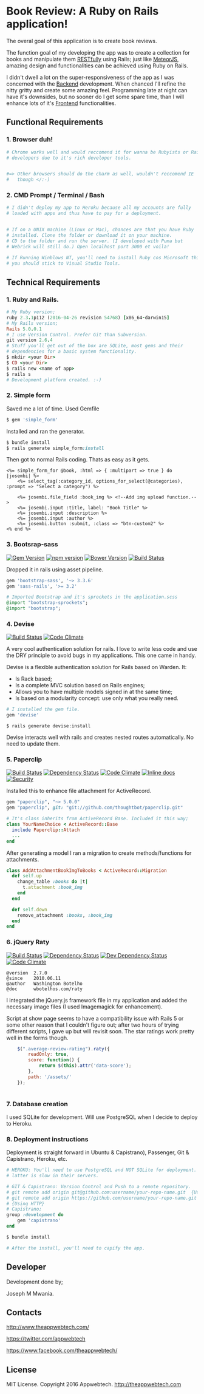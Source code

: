 # Book Review: A Ruby on Rails application!

The overal goal of this application is to create book reviews.

The function goal of my developing the app was to create a collection 
for books and manipulate them [RESTfully](https://en.wikipedia.org/wiki/Representational_state_transfer) using Rails; just like [MeteorJS](https://en.wikipedia.org/wiki/Meteor_(web_framework)), amazing design and functionalities can be achieved using Ruby on Rails.

I didn't dwell a lot on the super-responsiveness of the app as I was concerned with the [Backend](https://www.upwork.com/hiring/development/back-end-web-developer/) development. When chanced 
I'll refine the nitty gritty and create some amazing feel. Programming 
late at night can have it's downsides, but no sooner do I get some spare time, than I will enhance lots of it's [Frontend](https://www.upwork.com/hiring/development/front-end-developer/) functionalities. 

## Functional Requirements

### 1. Browser duh!

```ruby
# Chrome works well and would reccomend it for wanna be Rubyists or Rails
# developers due to it's rich developer tools. 


#=> Other browsers should do the charm as well, wouldn't reccomend IE 
#   though </:-)
```

### 2. CMD Prompt / Terminal / Bash

```ruby
# I didn't deploy my app to Heroku because all my accounts are fully
# loaded with apps and thus have to pay for a deployment.


# If on a UNIX machine (Linux or Mac), chances are that you have Ruby 
# installed. Clone the folder or download it on your machine.
# CD to the folder and run the server. (I developed with Puma but 
# Webrick will still do.) Open localhost port 3000 et voila!

# If Running Winblows NT, you'll need to install Ruby cos Microsoft thinks 
# you should stick to Visual Studio Tools.
```

## Technical Requirements

### 1. Ruby and Rails. 

```ruby
# My Ruby version; 
ruby 2.3.1p112 (2016-04-26 revision 54768) [x86_64-darwin15]
# My Rails version;
Rails 5.0.0.1
# I use Version Control. Prefer Git than Subversion. 
git version 2.6.4
# Stuff you'll get out of the box are SQLite, most gems and their 
# dependencies for a basic system functionality. 
$ mkdir <your Dir>
$ CD <your Dir>
$ rails new <name of app>
$ rails s 
# Development platform created. :-)
```

### 2. Simple form

Saved me a lot of time. 
Used Gemfile

```ruby
$ gem 'simple_form'
```

Installed and ran the generator.

```ruby
$ bundle install
$ rails generate simple_form:install
```

Then got to normal Rails coding. Thats as easy as it gets. 

```erb
<%= simple_form_for @book, :html => { :multipart => true } do |josembi| %>
    <%= select_tag(:category_id, options_for_select(@categories), :prompt => "Select a category") %>
    
    <%= josembi.file_field :book_img %> <!--Add img upload function.-->
    <%= josembi.input :title, label: "Book Title" %>
    <%= josembi.input :description %>
    <%= josembi.input :author %>
    <%= josembi.button :submit, :class => "btn-custom2" %>
<% end %>
```

### 3. Bootsrap-sass

[![Gem Version](https://badge.fury.io/rb/bootstrap-sass.svg)](http://badge.fury.io/rb/bootstrap-sass)
[![npm version](https://img.shields.io/npm/v/bootstrap-sass.svg?style=flat)](https://www.npmjs.com/package/bootstrap-sass)
[![Bower Version](https://badge.fury.io/bo/bootstrap-sass.svg)](http://badge.fury.io/bo/bootstrap-sass)
[![Build Status](https://img.shields.io/travis/twbs/bootstrap-sass.svg)](https://travis-ci.org/twbs/bootstrap-sass)

Dropped it in rails using asset pipeline.
```ruby
gem 'bootstrap-sass', '~> 3.3.6'
gem 'sass-rails', '>= 3.2'

# Imported Bootstrap and it's sprockets in the application.scss
@import "bootstrap-sprockets";
@import "bootstrap";
```

### 4. Devise

[![Build Status](https://api.travis-ci.org/plataformatec/devise.svg?branch=master)](http://travis-ci.org/plataformatec/devise)
[![Code Climate](https://codeclimate.com/github/plataformatec/devise.svg)](https://codeclimate.com/github/plataformatec/devise)

A very cool authentication solution for rails. I love to write less code and use the DRY principle to avoid bugs in my applications. This one came in handy.

Devise is a flexible authentication solution for Rails based on Warden. It:

* Is Rack based;
* Is a complete MVC solution based on Rails engines;
* Allows you to have multiple models signed in at the same time;
* Is based on a modularity concept: use only what you really need.

```ruby
# I installed the gem file.
gem 'devise'
```

```console
$ rails generate devise:install
```

Devise interacts well with rails and creates nested routes automatically. No need to update them. 

### 5. Paperclip

[![Build Status](https://secure.travis-ci.org/thoughtbot/paperclip.svg?branch=master)](http://travis-ci.org/thoughtbot/paperclip)
[![Dependency Status](https://gemnasium.com/thoughtbot/paperclip.svg?travis)](https://gemnasium.com/thoughtbot/paperclip)
[![Code Climate](https://codeclimate.com/github/thoughtbot/paperclip.svg)](https://codeclimate.com/github/thoughtbot/paperclip)
[![Inline docs](http://inch-ci.org/github/thoughtbot/paperclip.svg)](http://inch-ci.org/github/thoughtbot/paperclip)
[![Security](https://hakiri.io/github/thoughtbot/paperclip/master.svg)](https://hakiri.io/github/thoughtbot/paperclip/master)

Installed this to enhance file attachment for ActiveRecord.

```ruby
gem "paperclip", "~> 5.0.0"
gem "paperclip", git: "git://github.com/thoughtbot/paperclip.git"

# It's class inherits from ActiveRecord Base. Included it this way;
class YourNameChoice < ActiveRecord::Base
  include Paperclip::Attach
  ...
end
```

After generating a model I ran a migration to create methods/functions for attachments.

```ruby
class AddAttachmentBookImgToBooks < ActiveRecord::Migration
  def self.up
    change_table :books do |t|
      t.attachment :book_img
    end
  end

  def self.down
    remove_attachment :books, :book_img
  end
end
```


### 6. jQuery Raty

[![Build Status](https://img.shields.io/travis/wbotelhos/raty/master.svg)](https://travis-ci.org/wbotelhos/raty "Travis CI")
[![Dependency Status](https://david-dm.org/wbotelhos/raty.svg)](https://david-dm.org/wbotelhos/raty "Dependency Status")
[![Dev Dependency Status](https://david-dm.org/wbotelhos/raty/dev-status.svg)](https://david-dm.org/wbotelhos/raty#info=devDependencies "Dev Dependency Status")
[![Code Climate](https://codeclimate.com/github/wbotelhos/raty.png)](https://codeclimate.com/github/wbotelhos/raty "Code Climate")

```
@version  2.7.0
@since    2010.06.11
@author   Washington Botelho
@doc      wbotelhos.com/raty
```

I integrated the jQuery.js framework file in my application and added the necessary image files (I used Imagemagick for enhancement).

Script at show page seems to have a compatibility issue with Rails 5 or some other reason that I couldn't figure out; after two hours of trying different scripts, I gave up but will revisit soon. The star ratings work pretty well in the forms though. 

```js
    $(".average-review-rating").raty({
        readOnly: true,
        score: function() {
            return $(this).attr('data-score');
        },
        path: '/assets/'
    });
    
```

### 7. Database creation

I used SQLite for development. Will use PostgreSQL when I decide to deploy to Heroku.

### 8. Deployment instructions

Deployment is straight forward in Ubuntu & Capistrano), Passenger, Git & Capistrano, Heroku, etc.
```ruby
# HEROKU: You'll need to use PostgreSQL and NOT SQLite for deployment. The 
# latter is slow in their servers.

# GIT & Capistrano: Version Control and Push to a remote repository.
# git remote add origin git@github.com:username/your-repo-name.git  {Using SSH}
# git remote add origin https://github.com/username/your-repo-name.git 
# {Using HTTP}
# Capistrano;
group :development do
    gem 'capistrano'
end

$ bundle install 

# After the install, you'll need to capify the app.
```

## Developer

Development done by;

Joseph M Mwania. 

## Contacts


http://www.theappwebtech.com/

https://twitter.com/appwebtech

https://www.facebook.com/theappwebtech/

## License

MIT License. Copyright 2016 Appwebtech. http://theappwebtech.com


